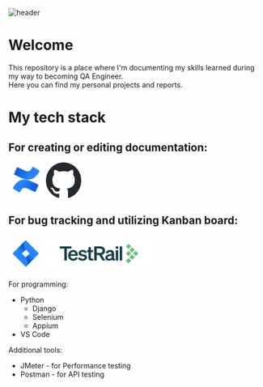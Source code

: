 ![header](https://capsule-render.vercel.app/api?type=waving&color=auto&height=200&section=header&text=Hi%20there!&fontSize=70&fontAlign=70&fontAlignY=35&animation=fadeIn&desc=I%27m%20Albert%20and%20this%20is%20my%20QA%20story.&descSize=20&descAlign=68.5&descAlignY=52)

# Welcome
This repository is a place where I'm documenting my skills learned during my way to becoming QA Engineer.
<br>Here you can find my personal projects and reports.

# My tech stack
## For creating or editing documentation:
<p align="left"> <a href="https://www.atlassian.com/software/confluence" target="_blank" rel="noreferrer"> <img src="mark-gradient-blue-confluence.svg" alt="Confluence" width="70px" height="70px"/></a>
<a href="https://github.com" target="_blank" rel="noreferrer">
<picture>
  <source media="(prefers-color-scheme: dark)" srcset="github-mark-white.svg">
  <source media="(prefers-color-scheme: light)" srcset="github-mark.svg">
  <img alt="GitHub" src="github-mark.svg" width="70" height="70">
</picture>
</a>
</p>

## For bug tracking and utilizing Kanban board:
<div>
<p align="left"> <a href="https://www.atlassian.com/software/confluence" target="_blank" rel="noreferrer"> <img src="mark-gradient-blue-jira-software.svg" alt="Jira Software" width="70px" height="70px"/></a>
<a href="https://www.atlassian.com/software/confluence" target="_blank" rel="noreferrer"> <img src="testrail-logo.png" alt="Jira Software" width="210px" height="70px"/></a>
</p>
</div>


  For programming:
  - Python
    - Django
    - Selenium
    - Appium
  - VS Code

  Additional tools:
  - JMeter - for Performance testing
  - Postman - for API testing
